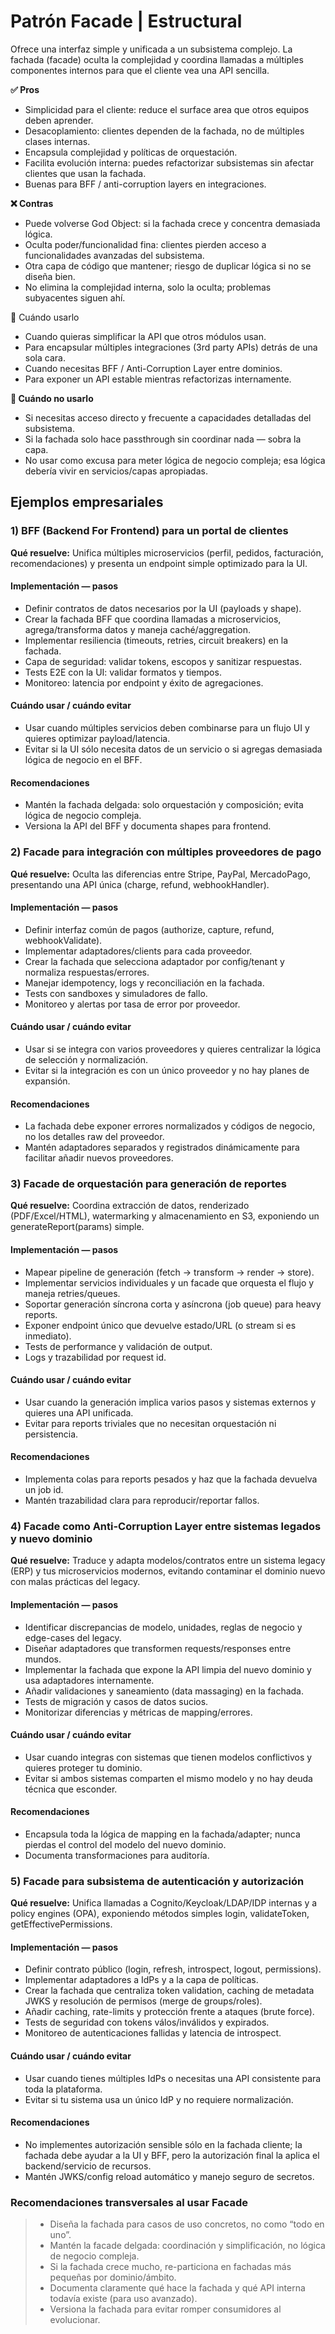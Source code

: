 

# Patrón Facade | Estructural

Ofrece una interfaz simple y unificada a un subsistema complejo. La fachada (facade) oculta la complejidad y coordina llamadas a múltiples componentes internos para que el cliente vea una API sencilla.

**✅ Pros**

- Simplicidad para el cliente: reduce el surface area que otros equipos deben aprender.
- Desacoplamiento: clientes dependen de la fachada, no de múltiples clases internas.
- Encapsula complejidad y políticas de orquestación.
- Facilita evolución interna: puedes refactorizar subsistemas sin afectar clientes que usan la fachada.
- Buenas para BFF / anti-corruption layers en integraciones.

**❌ Contras**

- Puede volverse God Object: si la fachada crece y concentra demasiada lógica.
- Oculta poder/funcionalidad fina: clientes pierden acceso a funcionalidades avanzadas del subsistema.
- Otra capa de código que mantener; riesgo de duplicar lógica si no se diseña bien.
- No elimina la complejidad interna, solo la oculta; problemas subyacentes siguen ahí.

📌 Cuándo usarlo

- Cuando quieras simplificar la API que otros módulos usan.
- Para encapsular múltiples integraciones (3rd party APIs) detrás de una sola cara.
- Cuando necesitas BFF / Anti-Corruption Layer entre dominios.
- Para exponer un API estable mientras refactorizas internamente.

**🚫 Cuándo no usarlo**

- Si necesitas acceso directo y frecuente a capacidades detalladas del subsistema.
- Si la fachada solo hace passthrough sin coordinar nada — sobra la capa.
- No usar como excusa para meter lógica de negocio compleja; esa lógica debería vivir en servicios/capas apropiadas.

## Ejemplos empresariales 

### 1) BFF (Backend For Frontend) para un portal de clientes

**Qué resuelve:** Unifica múltiples microservicios (perfil, pedidos, facturación, recomendaciones) y presenta un endpoint simple optimizado para la UI.

#### Implementación — pasos

- Definir contratos de datos necesarios por la UI (payloads y shape).
- Crear la fachada BFF que coordina llamadas a microservicios, agrega/transforma datos y maneja caché/aggregation.
- Implementar resiliencia (timeouts, retries, circuit breakers) en la fachada.
- Capa de seguridad: validar tokens, escopos y sanitizar respuestas.
- Tests E2E con la UI: validar formatos y tiempos.
- Monitoreo: latencia por endpoint y éxito de agregaciones.

#### Cuándo usar / cuándo evitar
- Usar cuando múltiples servicios deben combinarse para un flujo UI y quieres optimizar payload/latencia.
- Evitar si la UI sólo necesita datos de un servicio o si agregas demasiada lógica de negocio en el BFF.

#### Recomendaciones

- Mantén la fachada delgada: solo orquestación y composición; evita lógica de negocio compleja.
- Versiona la API del BFF y documenta shapes para frontend.

### 2) Facade para integración con múltiples proveedores de pago

**Qué resuelve:** Oculta las diferencias entre Stripe, PayPal, MercadoPago, presentando una API única (charge, refund, webhookHandler).

#### Implementación — pasos

- Definir interfaz común de pagos (authorize, capture, refund, webhookValidate).
- Implementar adaptadores/clients para cada proveedor.
- Crear la fachada que selecciona adaptador por config/tenant y normaliza respuestas/errores.
- Manejar idempotency, logs y reconciliación en la fachada.
- Tests con sandboxes y simuladores de fallo.
- Monitoreo y alertas por tasa de error por proveedor.

#### Cuándo usar / cuándo evitar
- Usar si se integra con varios proveedores y quieres centralizar la lógica de selección y normalización.
- Evitar si la integración es con un único proveedor y no hay planes de expansión.

#### Recomendaciones

- La fachada debe exponer errores normalizados y códigos de negocio, no los detalles raw del proveedor.
- Mantén adaptadores separados y registrados dinámicamente para facilitar añadir nuevos proveedores.

### 3) Facade de orquestación para generación de reportes

**Qué resuelve:** Coordina extracción de datos, renderizado (PDF/Excel/HTML), watermarking y almacenamiento en S3, exponiendo un generateReport(params) simple.

#### Implementación — pasos

- Mapear pipeline de generación (fetch → transform → render → store).
- Implementar servicios individuales y un facade que orquesta el flujo y maneja retries/queues.
- Soportar generación síncrona corta y asíncrona (job queue) para heavy reports.
- Exponer endpoint único que devuelve estado/URL (o stream si es inmediato).
- Tests de performance y validación de output.
- Logs y trazabilidad por request id.

#### Cuándo usar / cuándo evitar

- Usar cuando la generación implica varios pasos y sistemas externos y quieres una API unificada.
- Evitar para reports triviales que no necesitan orquestación ni persistencia.

#### Recomendaciones

- Implementa colas para reports pesados y haz que la fachada devuelva un job id.
- Mantén trazabilidad clara para reproducir/reportar fallos.

### 4) Facade como Anti-Corruption Layer entre sistemas legados y nuevo dominio

**Qué resuelve:** Traduce y adapta modelos/contratos entre un sistema legacy (ERP) y tus microservicios modernos, evitando contaminar el dominio nuevo con malas prácticas del legacy.

#### Implementación — pasos

- Identificar discrepancias de modelo, unidades, reglas de negocio y edge-cases del legacy.
- Diseñar adaptadores que transformen requests/responses entre mundos.
- Implementar la fachada que expone la API limpia del nuevo dominio y usa adaptadores internamente.
- Añadir validaciones y saneamiento (data massaging) en la fachada.
- Tests de migración y casos de datos sucios.
- Monitorizar diferencias y métricas de mapping/errores.

#### Cuándo usar / cuándo evitar

- Usar cuando integras con sistemas que tienen modelos conflictivos y quieres proteger tu dominio.
- Evitar si ambos sistemas comparten el mismo modelo y no hay deuda técnica que esconder.

#### Recomendaciones

- Encapsula toda la lógica de mapping en la fachada/adapter; nunca pierdas el control del modelo del nuevo dominio.
- Documenta transformaciones para auditoría.

### 5) Facade para subsistema de autenticación y autorización

**Qué resuelve:** Unifica llamadas a Cognito/Keycloak/LDAP/IDP internas y a policy engines (OPA), exponiendo métodos simples login, validateToken, getEffectivePermissions.

#### Implementación — pasos

- Definir contrato público (login, refresh, introspect, logout, permissions).
- Implementar adaptadores a IdPs y a la capa de políticas.
- Crear la fachada que centraliza token validation, caching de metadata JWKS y resolución de permisos (merge de groups/roles).
- Añadir caching, rate-limits y protección frente a ataques (brute force).
- Tests de seguridad con tokens válos/inválidos y expirados.
- Monitoreo de autenticaciones fallidas y latencia de introspect.

#### Cuándo usar / cuándo evitar

- Usar cuando tienes múltiples IdPs o necesitas una API consistente para toda la plataforma.
- Evitar si tu sistema usa un único IdP y no requiere normalización.

#### Recomendaciones

- No implementes autorización sensible sólo en la fachada cliente; la fachada debe ayudar a la UI y BFF, pero la autorización final la aplica el backend/servicio de recursos.
- Mantén JWKS/config reload automático y manejo seguro de secretos.

### Recomendaciones transversales al usar Facade

> - Diseña la fachada para casos de uso concretos, no como “todo en uno”.
> - Mantén la facade delgada: coordinación y simplificación, no lógica de negocio compleja.
> - Si la fachada crece mucho, re-particiona en fachadas más pequeñas por dominio/ámbito.
> - Documenta claramente qué hace la fachada y qué API interna todavía existe (para uso avanzado).
> - Versiona la fachada para evitar romper consumidores al evolucionar.